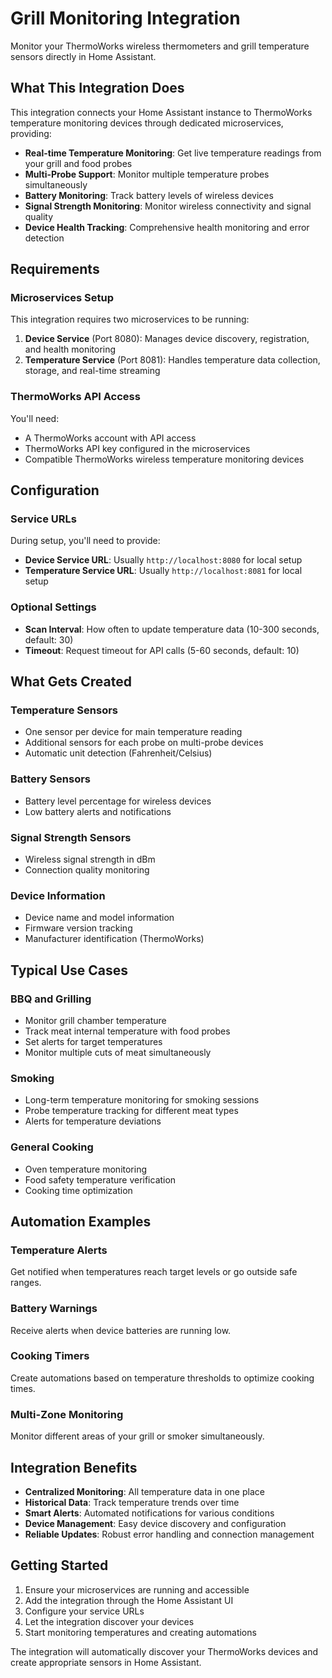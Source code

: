 # Grill Monitoring Integration

Monitor your ThermoWorks wireless thermometers and grill temperature sensors directly in Home Assistant.

## What This Integration Does

This integration connects your Home Assistant instance to ThermoWorks temperature monitoring devices through dedicated microservices, providing:

- **Real-time Temperature Monitoring**: Get live temperature readings from your grill and food probes
- **Multi-Probe Support**: Monitor multiple temperature probes simultaneously
- **Battery Monitoring**: Track battery levels of wireless devices
- **Signal Strength Monitoring**: Monitor wireless connectivity and signal quality
- **Device Health Tracking**: Comprehensive health monitoring and error detection

## Requirements

### Microservices Setup

This integration requires two microservices to be running:

1. **Device Service** (Port 8080): Manages device discovery, registration, and health monitoring
2. **Temperature Service** (Port 8081): Handles temperature data collection, storage, and real-time streaming

### ThermoWorks API Access

You'll need:
- A ThermoWorks account with API access
- ThermoWorks API key configured in the microservices
- Compatible ThermoWorks wireless temperature monitoring devices

## Configuration

### Service URLs

During setup, you'll need to provide:
- **Device Service URL**: Usually `http://localhost:8080` for local setup
- **Temperature Service URL**: Usually `http://localhost:8081` for local setup

### Optional Settings

- **Scan Interval**: How often to update temperature data (10-300 seconds, default: 30)
- **Timeout**: Request timeout for API calls (5-60 seconds, default: 10)

## What Gets Created

### Temperature Sensors
- One sensor per device for main temperature reading
- Additional sensors for each probe on multi-probe devices
- Automatic unit detection (Fahrenheit/Celsius)

### Battery Sensors
- Battery level percentage for wireless devices
- Low battery alerts and notifications

### Signal Strength Sensors
- Wireless signal strength in dBm
- Connection quality monitoring

### Device Information
- Device name and model information
- Firmware version tracking
- Manufacturer identification (ThermoWorks)

## Typical Use Cases

### BBQ and Grilling
- Monitor grill chamber temperature
- Track meat internal temperature with food probes
- Set alerts for target temperatures
- Monitor multiple cuts of meat simultaneously

### Smoking
- Long-term temperature monitoring for smoking sessions
- Probe temperature tracking for different meat types
- Alerts for temperature deviations

### General Cooking
- Oven temperature monitoring
- Food safety temperature verification
- Cooking time optimization

## Automation Examples

### Temperature Alerts
Get notified when temperatures reach target levels or go outside safe ranges.

### Battery Warnings
Receive alerts when device batteries are running low.

### Cooking Timers
Create automations based on temperature thresholds to optimize cooking times.

### Multi-Zone Monitoring
Monitor different areas of your grill or smoker simultaneously.

## Integration Benefits

- **Centralized Monitoring**: All temperature data in one place
- **Historical Data**: Track temperature trends over time
- **Smart Alerts**: Automated notifications for various conditions
- **Device Management**: Easy device discovery and configuration
- **Reliable Updates**: Robust error handling and connection management

## Getting Started

1. Ensure your microservices are running and accessible
2. Add the integration through the Home Assistant UI
3. Configure your service URLs
4. Let the integration discover your devices
5. Start monitoring temperatures and creating automations

The integration will automatically discover your ThermoWorks devices and create appropriate sensors in Home Assistant.